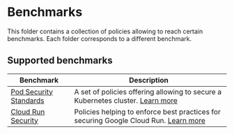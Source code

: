 # Benchmarks

This folder contains a collection of policies allowing to reach certain benchmarks. Each folder corresponds to a different benchmark.

## Supported benchmarks

| Benchmark | Description |
| -- | -- |
| [Pod Security Standards](pod-security-standards) | A set of policies offering allowing to secure a Kubernetes cluster. [Learn more](https://kubernetes.io/docs/concepts/security/pod-security-standards) |
| [Cloud Run Security](cloud-run) | Policies helping to enforce best practices for securing Google Cloud Run. [Learn more](https://cloud.google.com/run/docs/securing/service-identity#per-service-identity) |
